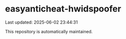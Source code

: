 # easyanticheat-hwidspoofer

Last updated: 2025-06-02 23:44:31

This repository is automatically maintained.

